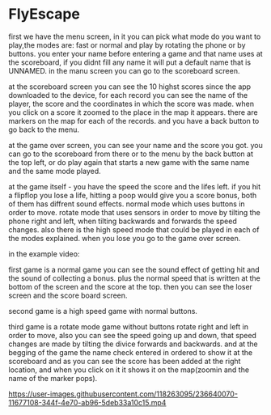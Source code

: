 # FlyEscape

first we have the menu screen,
in it you can pick what mode do you want to play,the modes are: fast or normal and play by rotating the phone or by buttons.
you enter your name before entering a game and that name uses at the scoreboard, if you didnt fill any name it will put a default name that is UNNAMED.
in the manu screen you can go to the scoreboard screen.

at the scoreboard screen you can see the 10 highst scores since the app downloaded to the device,
for each record you can see the name of the player, the score and the coordinates in which the score was made.
when you click on a score it zoomed to the place in the map it appears.
there are markers on the map for each of the records.
and you have a back button to go back to the menu.

at the game over screen, you can see your name and the score you got.
you can go to the scoreboard from there or to the menu by the back button at the top left,
or do play again that starts a new game with the same name and the same mode played.

at the game itself - 
you have the speed the score and the lifes left.
if you hit a flipflop you lose a life, hitting a poop would give you a score bonus, both of them has diffrent sound effects.
normal mode which uses buttons in order to move.
rotate mode that uses sensors in order to move by tilting the phone right and left, when tilting backwards and forwards the speed changes.
also there is the high speed mode that could be played in each of the modes explained.
when you lose you go to the game over screen.



in the example video:

first game is a normal game you can see the sound effect of getting hit and the sound of collecting a bonus.
plus the normal speed that is written at the bottom of the screen and the score at the top.
then you can see the loser screen and the score board screen.

second game is a high speed game with normal buttons.

third game is a rotate mode game without buttons rotate right and left in order to move,
also you can see the speed going up and down, that speed changes are made by tilting the divice forwards and backwards.
and at the begging of the game the name check entered in ordered to show it at the scoreboard and as you can see the score has been added at the right location,
and when you click on it it shows it on the map(zoomin and the name of the marker pops).


https://user-images.githubusercontent.com/118263095/236640070-11677108-344f-4e70-ab96-5deb33a10c15.mp4

